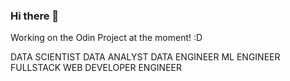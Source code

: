 ### Hi there 👋

Working on the Odin Project at the moment! :D

DATA SCIENTIST DATA ANALYST DATA ENGINEER ML ENGINEER FULLSTACK WEB DEVELOPER ENGINEER


